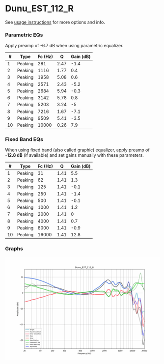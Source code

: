 # Dunu_EST_112_R
See [usage instructions](https://github.com/jaakkopasanen/AutoEq#usage) for more options and info.

### Parametric EQs
Apply preamp of -6.7 dB when using parametric equalizer.

|   # | Type    |   Fc (Hz) |    Q |   Gain (dB) |
|-----|---------|-----------|------|-------------|
|   1 | Peaking |       281 | 2.47 |        -1.4 |
|   2 | Peaking |      1116 | 1.77 |         0.4 |
|   3 | Peaking |      1958 | 5.08 |         0.6 |
|   4 | Peaking |      2571 | 2.43 |        -5.2 |
|   5 | Peaking |      2684 | 5.94 |        -0.3 |
|   6 | Peaking |      3142 | 5.78 |         0.8 |
|   7 | Peaking |      5203 | 3.24 |        -5   |
|   8 | Peaking |      7216 | 1.67 |        -7.1 |
|   9 | Peaking |      9509 | 5.41 |        -3.5 |
|  10 | Peaking |     10000 | 0.26 |         7.9 |

### Fixed Band EQs
When using fixed band (also called graphic) equalizer, apply preamp of **-12.8 dB** (if available) and set gains manually with these parameters.

|   # | Type    |   Fc (Hz) |    Q |   Gain (dB) |
|-----|---------|-----------|------|-------------|
|   1 | Peaking |        31 | 1.41 |         5.5 |
|   2 | Peaking |        62 | 1.41 |         1.3 |
|   3 | Peaking |       125 | 1.41 |        -0.1 |
|   4 | Peaking |       250 | 1.41 |        -1.4 |
|   5 | Peaking |       500 | 1.41 |        -0.1 |
|   6 | Peaking |      1000 | 1.41 |         1.2 |
|   7 | Peaking |      2000 | 1.41 |         0   |
|   8 | Peaking |      4000 | 1.41 |         0.7 |
|   9 | Peaking |      8000 | 1.41 |        -0.9 |
|  10 | Peaking |     16000 | 1.41 |        12.8 |

### Graphs
![](./Dunu_EST_112_R.png)
